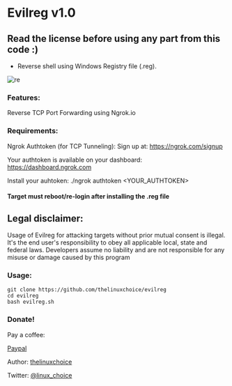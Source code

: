 # Evilreg v1.0

## Read the license before using any part from this code :) 

* Reverse shell using Windows Registry file (.reg).

![re](https://user-images.githubusercontent.com/34893261/78690039-581ac680-78cd-11ea-87ad-5d7763fdbcdf.jpg)

### Features:

Reverse TCP Port Forwarding using Ngrok.io

### Requirements:

Ngrok Authtoken (for TCP Tunneling): Sign up at: https://ngrok.com/signup

Your authtoken is available on your dashboard: https://dashboard.ngrok.com

Install your auhtoken: ./ngrok authtoken <YOUR_AUTHTOKEN>

#### Target must reboot/re-login after installing the .reg file

## Legal disclaimer:

Usage of Evilreg for attacking targets without prior mutual consent is illegal. It's the end user's responsibility to obey all applicable local, state and federal laws. Developers assume no liability and are not responsible for any misuse or damage caused by this program 

### Usage:
```
git clone https://github.com/thelinuxchoice/evilreg
cd evilreg
bash evilreg.sh
```

### Donate!
Pay a coffee:

[Paypal](https://www.paypal.com/cgi-bin/webscr?cmd=_s-xclick&hosted_button_id=CLKRT5QXXFJY4&source=url)

Author: [thelinuxchoice](github.com/thelinuxchoice)  

Twitter: [@linux_choice](twitter.com/linux_choice)

